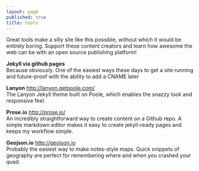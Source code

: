 ```yaml
---
layout: page
published: true
title: tools
---
```


Great tools make a silly site like this possible, without which it would be entirely boring. Support these content creators and learn how awesome the web can be with an open source publishing platform!

**Jekyll via github pages**  
Because obviously. One of the easiest ways these days to get a site running and future-proof with the ability to add a CNAME later

**Lanyon** http://lanyon.getpoole.com/  
The Lanyon Jekyll theme built on Poole, which enables the snazzy look and responsive feel.

**Prose.io** http://prose.io/  
An incredibly straightforward way to create content on a Github repo. A simple markdown editor makes it easy to create jekyll-ready pages and keeps my workflow simple.

**Geojson.io** http://geojson.io  
Probably the easiest way to make notes-style maps. Quick snippets of geography are perfect for remembering where and when you crashed your quad.
